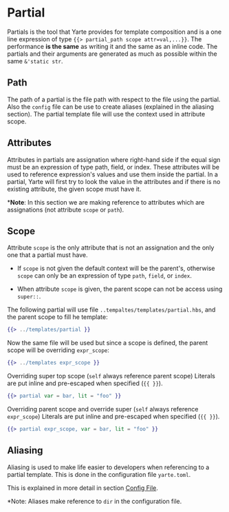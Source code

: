 # Partial

Partials is  the tool that Yarte provides for  template composition and is a one line expression of type 
`{{> partial_path scope attr=val,...}}`. The performance **is the same** as writing it and the same as an inline code. 
The partials and their arguments are generated as much as possible within the same `&'static str`. 


## Path
The path of a partial is the file path with respect to the file using the partial. Also the `config` file can be use to 
create aliases (explained in the aliasing section). The partial template file will use the context used in attribute 
scope.


## Attributes
Attributes in partials are assignation where right-hand side if the equal sign must be an expression of type path, 
field, or index. These attributes will be used to reference expression's values and use them inside the partial. 
In a partial, Yarte will first try to look the value in the attributes and if there is no existing attribute, the given 
scope must have it.

*__Note__: In this section we are making reference to attributes which are assignations (not attribute `scope` or 
`path`).


## Scope
Attribute `scope` is the only attribute that is not an assignation and the only one that a partial must have. 
- If `scope` is not given the default context will be the parent's, otherwise  `scope` can only be an expression of type 
`path`, `field`, or `index`.

- When attribute `scope` is given,  the parent scope can not be access using `super::`.

The following  partial will use file `..tempaltes/templates/partial.hbs`, and the parent scope to fill he template:
```handlebars
{{> ../templates/partial }}
```

Now the same file will be used but since a scope is defined, the parent scope will be overriding `expr_scope`:
```handlebars
{{> ../templates expr_scope }}
```

Overriding super top scope (`self` always reference parent scope)
Literals are put inline and pre-escaped when specified (`{{ }}`).
```handlebars
{{> partial var = bar, lit = "foo" }}
```

Overriding parent scope and override super (`self` always reference `expr_scope`)
Literals are put inline and pre-escaped when specified (`{{ }}`).
```handlebars
{{> partial expr_scope, var = bar, lit = "foo" }}
```


## Aliasing
Aliasing is used to make life easier to developers when referencing to a partial template. This is done in the 
configuration file `yarte.toml`. 

This is explained in more detail in section [Config File](../config.md).

*Note: Aliases make reference to `dir` in the configuration file.
